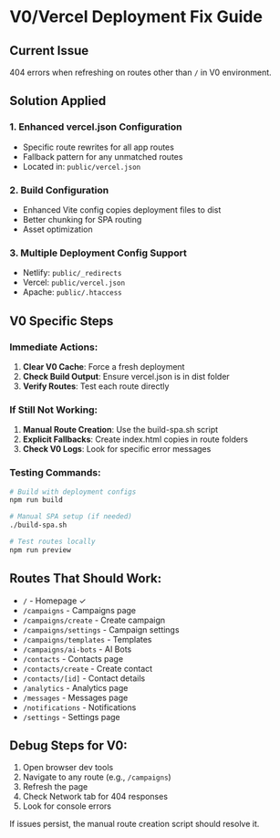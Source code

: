 # V0/Vercel Deployment Fix Guide

## Current Issue
404 errors when refreshing on routes other than `/` in V0 environment.

## Solution Applied

### 1. Enhanced vercel.json Configuration
- Specific route rewrites for all app routes
- Fallback pattern for any unmatched routes
- Located in: `public/vercel.json`

### 2. Build Configuration
- Enhanced Vite config copies deployment files to dist
- Better chunking for SPA routing
- Asset optimization

### 3. Multiple Deployment Config Support
- Netlify: `public/_redirects`  
- Vercel: `public/vercel.json`
- Apache: `public/.htaccess`

## V0 Specific Steps

### Immediate Actions:
1. **Clear V0 Cache**: Force a fresh deployment
2. **Check Build Output**: Ensure vercel.json is in dist folder
3. **Verify Routes**: Test each route directly

### If Still Not Working:
1. **Manual Route Creation**: Use the build-spa.sh script
2. **Explicit Fallbacks**: Create index.html copies in route folders
3. **Check V0 Logs**: Look for specific error messages

### Testing Commands:
```bash
# Build with deployment configs
npm run build

# Manual SPA setup (if needed)
./build-spa.sh

# Test routes locally
npm run preview
```

## Routes That Should Work:
- `/` - Homepage ✓
- `/campaigns` - Campaigns page
- `/campaigns/create` - Create campaign
- `/campaigns/settings` - Campaign settings  
- `/campaigns/templates` - Templates
- `/campaigns/ai-bots` - AI Bots
- `/contacts` - Contacts page
- `/contacts/create` - Create contact
- `/contacts/[id]` - Contact details
- `/analytics` - Analytics page
- `/messages` - Messages page
- `/notifications` - Notifications
- `/settings` - Settings page

## Debug Steps for V0:
1. Open browser dev tools
2. Navigate to any route (e.g., `/campaigns`)
3. Refresh the page
4. Check Network tab for 404 responses
5. Look for console errors

If issues persist, the manual route creation script should resolve it.